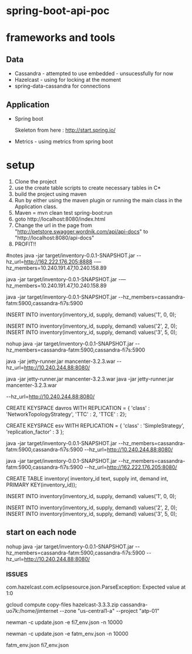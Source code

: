 spring-boot-api-poc
===================
# frameworks and tools
## Data
* Cassandra - attempted to use embedded - unsucessfully for now
* Hazelcast - using for locking at the moment
* spring-data-cassandra for connections
## Application
* Spring boot

    Skeleton from here : http://start.spring.io/
* Metrics  - using metrics from spring boot

# setup
1. Clone the project
2. use the create table scripts to create necessary tables in C*
3. build the project using maven
4. Run by either using the maven plugin or running the main class in the Application class.
5. Maven = mvn clean test spring-boot:run
6. goto http://localhost:8080/index.html
7. Change the url in the page from "http://petstore.swagger.wordnik.com/api/api-docs" to "http://localhost:8080/api-docs"
8. PROFIT!!



#notes
java -jar target/inventory-0.0.1-SNAPSHOT.jar --hz_url=http://162.222.176.205:8888 -—hz_members=10.240.191.47,10.240.158.89



java -jar target/inventory-0.0.1-SNAPSHOT.jar -—hz_members=10.240.191.47,10.240.158.89


java -jar target/inventory-0.0.1-SNAPSHOT.jar --hz_members=cassandra-fatm:5900,cassandra-fi7s:5900



INSERT INTO inventory(inventory_id, supply, demand) values('1', 0, 0);

INSERT INTO inventory(inventory_id, supply, demand) values('2', 2, 0);
INSERT INTO inventory(inventory_id, supply, demand) values('3', 5, 0);


nohup java -jar target/inventory-0.0.1-SNAPSHOT.jar --hz_members=cassandra-fatm:5900,cassandra-fi7s:5900


java -jar jetty-runner.jar mancenter-3.2.3.war
--hz_url=http://10.240.244.88:8080/

java -jar jetty-runner.jar mancenter-3.2.3.war 
java -jar jetty-runner.jar mancenter-3.2.3.war 


--hz_url=http://10.240.244.88:8080/

CREATE KEYSPACE davros WITH REPLICATION = { 'class' : 'NetworkTopologyStrategy', 'TTC' : 2, 'TTCE' : 2};

CREATE KEYSPACE esv WITH REPLICATION = { 'class' : 'SimpleStrategy', 'replication_factor' : 3 };

java -jar target/inventory-0.0.1-SNAPSHOT.jar --hz_members=cassandra-fatm:5900,cassandra-fi7s:5900 --hz_url=http://10.240.244.88:8080/

java -jar target/inventory-0.0.1-SNAPSHOT.jar --hz_members=cassandra-fatm:5900,cassandra-fi7s:5900 --hz_url=http://162.222.176.205:8080/


CREATE TABLE inventory(
inventory_id text,
supply int,
demand int, PRIMARY KEY(inventory_id));

INSERT INTO inventory(inventory_id, supply, demand) values('1', 0, 0);

INSERT INTO inventory(inventory_id, supply, demand) values('2', 2, 0);
INSERT INTO inventory(inventory_id, supply, demand) values('3', 5, 0);


## start on each node
nohup java -jar target/inventory-0.0.1-SNAPSHOT.jar --hz_members=cassandra-fatm:5900,cassandra-fi7s:5900 --hz_url=http://10.240.244.88:8080/


### ISSUES

com.hazelcast.com.eclipsesource.json.ParseException: Expected value at 1:0


gcloud compute copy-files hazelcast-3.3.3.zip cassandra-uo7k:/home/jimternet --zone "us-central1-a" --project "atp-01"




newman -c update.json -e fi7_env.json -n 10000

newman -c update.json -e fatm_env.json -n 10000



fatm_env.json
fi7_env.json